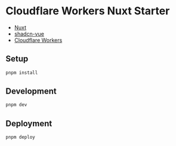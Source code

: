 # Cloudflare Workers Nuxt Starter

- [Nuxt](https://nuxt.com/docs/guide)
- [shadcn-vue](https://www.shadcn-vue.com/docs/introduction.html)
- [Cloudflare Workers](https://developers.cloudflare.com/workers/)

## Setup

```bash
pnpm install
```

## Development

```bash
pnpm dev
```

## Deployment

```bash
pnpm deploy
```
